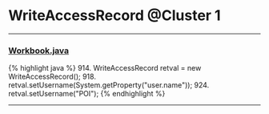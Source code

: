 # WriteAccessRecord @Cluster 1

***

### [Workbook.java](https://searchcode.com/codesearch/view/15642358/)
{% highlight java %}
914. WriteAccessRecord retval = new WriteAccessRecord();
918.     retval.setUsername(System.getProperty("user.name"));
924.         retval.setUsername("POI");
{% endhighlight %}

***


